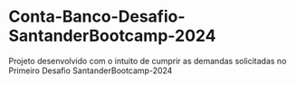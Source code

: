 # Conta-Banco-Desafio-SantanderBootcamp-2024
Projeto desenvolvido com o intuito de cumprir as demandas solicitadas no Primeiro Desafio SantanderBootcamp-2024
